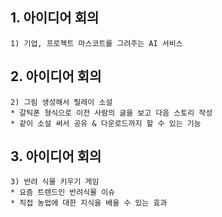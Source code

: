 
## 1. 아이디어 회의

    1) 기업, 프로젝트 마스코트를 그려주는 AI 서비스

## 2. 아이디어 회의

    2) 그림 생성해서 릴레이 소설
    * 갈틱폰 형식으로 이전 사람의 글을 보고 다음 스토리 작성
    * 같이 소설 써서 공유 & 다운로드까지 할 수 있는 기능

## 3. 아이디어 회의
    
    3) 반려 식물 키우기 게임
    * 요즘 트렌드인 반려식물 이슈
    * 직접 농업에 대한 지식을 배울 수 있는 효과
